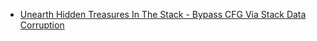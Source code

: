 * [Unearth Hidden Treasures In The Stack - Bypass CFG Via Stack Data Corruption](https://sites.google.com/site/bingsunsec/stackdatacorruption)
